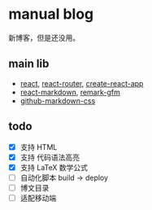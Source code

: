 # manual blog

新博客，但是还没用。

## main lib

- [react](https://github.com/facebook/react), [react-router](https://github.com/ReactTraining/react-router), [create-react-app](https://github.com/facebook/create-react-app)
- [react-markdown](https://github.com/remarkjs/react-markdown), [remark-gfm](https://github.com/remarkjs/remark-gfm)
- [github-markdown-css](https://github.com/sindresorhus/github-markdown-css)

## todo

* [x] 支持 HTML
* [x] 支持 代码语法高亮
* [x] 支持 LaTeX 数学公式
* [ ] 自动化脚本 build -> deploy
* [ ] 博文目录
* [ ] 适配移动端
